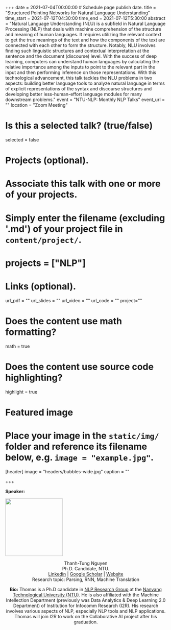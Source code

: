 +++
date = 2021-07-04T00:00:00  # Schedule page publish date.
title = "Structured Pointing Networks for Natural Language Understanding"
time_start = 2021-07-12T04:30:00
time_end = 2021-07-12T5:30:00
abstract = "Natural Language Understanding (NLU) is a subfield in Natural Language Processing (NLP) that deals with machine comprehension of the structure and meaning of human languages. It requires utilizing the relevant context to get the true meanings of the text and how the components of the text are connected with each other to form the structure. Notably, NLU involves finding such linguistic structures and contextual interpretation at the sentence and the document (discourse) level. With the success of deep learning, computers can understand human languages by calculating the relative importance among the inputs to point to the relevant part in the input  and then performing inference on those representations. With this technological advancement, this talk tackles the NLU problems in two aspects: building better language tools to analyze natural language in terms of explicit representations of the syntax and discourse structures and developing better less-human-effort language modules for many downstream problems."
event = "NTU-NLP: Monthly NLP Talks"
event_url = ""
location = "Zoom Meeting"

# Is this a selected talk? (true/false)
selected = false

# Projects (optional).
#   Associate this talk with one or more of your projects.
#   Simply enter the filename (excluding '.md') of your project file in `content/project/`.
# projects = ["NLP"]

# Links (optional).
url_pdf = ""
url_slides = ""
url_video = ""
url_code = ""
project=""
# Does the content use math formatting?
math = true

# Does the content use source code highlighting?
highlight = true

# Featured image
# Place your image in the `static/img/` folder and reference its filename below, e.g. `image = "example.jpg"`.
[header]
image = "headers/bubbles-wide.jpg"
caption = ""

+++

**Speaker:** 

<img class="img-circle" style="width: 180px;" src="../../person/thomas.jpg"> <br> <center> Thanh-Tung Nguyen <br> Ph.D. Candidate, NTU. <br> [Linkedin](https://www.linkedin.com/in/tungngthanh/) \|  [Google Scholar](https://scholar.google.com/citations?user=NkKC6zYAAAAJ&hl=en) \| [Website](https://tungngthanh.github.io/) <br> Research topic: Parsing, RNN, Machine Translation <br>


**Bio:** Thomas is a Ph.D candidate in [NLP Research Group](https://ntunlpsg.github.io/) at the [Nanyang Technological University (NTU)](https://www.ntu.edu.sg/). He is also affiliated with the Machine Intellection Department (previously was Data Analytics & Deep Learning 2.0 Department) of Institution for Infocomm Research (I2R). His research involves various aspects of NLP, especially NLP tools and NLP applications. Thomas will join I2R to work on the Collaborative AI project after his graduation.
